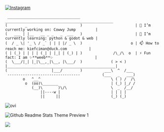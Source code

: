 <a href="https://www.instagram.com/kiefciman/" target="_blank"><img src="https://img.shields.io/badge/Instagram-%23E4405F.svg?&style=flat-square&logo=instagram&logoColor=white" alt="Instagram"></a>
```
 _________________________________                          _________________________________________________
(        _                        )                        | 🔭 I’m currently working on: Cowwy Jump         |
(   ___ | |__   __ _ _   _  ___   )                        | 🌱 I’m currently learning: python & godot & web | 
(  / _ \| '_ \ / _` | | | |/ _ \  )                      o | 📫 How to reach me: kiefciman@duck.com          |
( | (_) | | | | (_| | |_| | (_) | )              /\_/\  o  | ⚡ Fun fact: I am ✨**weeb**✨                   |
(  \___/|_| |_|\__,_|\__, |\___/  )             ( > < )    |_________________________________________________|
(                    |___/        )          ___\  ^  /___
 ---------------------------------          (___   _   ___)
        o   ^__^                                \ ( ) /  /\
         o  (oo)\_______                        | (_) |_/ /
            (__)\       )\/\                    \  _  /__/
                ||----w |                       | | | |
                ||     ||                       (_) (_)
```            

<img src="https://github-readme-stats.vercel.app/api/top-langs?username=Kiefciman&show_icons=true&locale=en&layout=compact&bg_color=161320&text_color=D9E0EE&icon_color=DDB6F2&title_color=96CDFB" alt="ovi" />

![Github Readme Stats Theme Preview 1](https://github-readme-stats.vercel.app/api?username=Kiefciman&show_icons=true&bg_color=161320&text_color=D9E0EE&icon_color=DDB6F2&title_color=96CDFB7layout=compact) 

<img src="https://github-profile-trophy.vercel.app/?username=Kiefciman&theme=juicyfresh&no-bg=true" />
